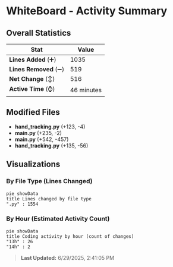 # WhiteBoard - Activity Summary 

## Overall Statistics

| Stat                   | Value                                                             |
| ---------------------- | ----------------------------------------------------------------- |
| **Lines Added** (➕)   | 1035                                          |
| **Lines Removed** (➖) | 519                                        |
| **Net Change** (↕)    | 516                |
| **Active Time** (⌚)   | 46 minutes |


## Modified Files
- **hand_tracking.py** (+123, -4)
- **main.py** (+235, -2)
- **main.py** (+542, -457)
- **hand_tracking.py** (+135, -56)

## Visualizations

### By File Type (Lines Changed)

```mermaid
pie showData
title Lines changed by file type
".py" : 1554
```

### By Hour (Estimated Activity Count)

```mermaid
pie showData
title Coding activity by hour (count of changes)
"13h" : 26
"14h" : 2
```


> **Last Updated:** 6/29/2025, 2:41:05 PM